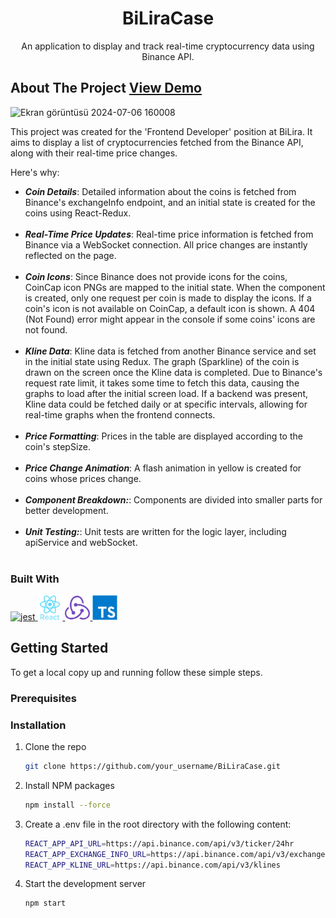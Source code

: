 <h1 align="center">BiLiraCase</h1>
  <p align="center">
    An application to display and track real-time cryptocurrency data using Binance API.
    <br />
  </p>


<!-- ABOUT THE PROJECT -->
## About The Project <a href="https://spectacular-entremet-f6c0ed.netlify.app">View Demo</a>
![Ekran görüntüsü 2024-07-06 160008](https://github.com/kutaymalik/biliracase/assets/56682209/d05491a5-96eb-4715-9caf-100cbc7f2367)

This project was created for the 'Frontend Developer' position at BiLira. It aims to display a list of cryptocurrencies fetched from the Binance API, along with their real-time price changes.

Here's why:
* ***Coin Details***: Detailed information about the coins is fetched from Binance's exchangeInfo endpoint, and an initial state is created for the coins using React-Redux.
  <br/><br />
* ***Real-Time Price Updates***: Real-time price information is fetched from Binance via a WebSocket connection. All price changes are instantly reflected on the page.
  <br/><br />
* ***Coin Icons***: Since Binance does not provide icons for the coins, CoinCap icon PNGs are mapped to the initial state. When the component is created, only one request per coin is made to display the icons. If a coin's icon is not available on CoinCap, a default icon is shown. A 404 (Not Found) error might appear in the console if some coins' icons are not found.
  <br/><br />
* ***Kline Data***: Kline data is fetched from another Binance service and set in the initial state using Redux. The graph (Sparkline) of the coin is drawn on the screen once the Kline data is completed. Due to Binance's request rate limit, it takes some time to fetch this data, causing the graphs to load after the initial screen load. If a backend was present, Kline data could be fetched daily or at specific intervals, allowing for real-time graphs when the frontend connects.
  <br/><br />
* ***Price Formatting***: Prices in the table are displayed according to the coin's stepSize.
  <br/><br />
* ***Price Change Animation***: A flash animation in yellow is created for coins whose prices change.
  <br/><br />
* ***Component Breakdown:***: Components are divided into smaller parts for better development.
  <br/><br />
* ***Unit Testing:***: Unit tests are written for the logic layer, including apiService and webSocket.
  <br/><br />
### Built With

<p align="left"> <a href="https://jestjs.io" target="_blank" rel="noreferrer"> <img src="https://www.vectorlogo.zone/logos/jestjsio/jestjsio-icon.svg" alt="jest" width="40" height="40"/> </a> <a href="https://reactjs.org/" target="_blank" rel="noreferrer"> <img src="https://raw.githubusercontent.com/devicons/devicon/master/icons/react/react-original-wordmark.svg" alt="react" width="40" height="40"/> </a> <a href="https://redux.js.org" target="_blank" rel="noreferrer"> <img src="https://raw.githubusercontent.com/devicons/devicon/master/icons/redux/redux-original.svg" alt="redux" width="40" height="40"/> </a> <a href="https://www.typescriptlang.org/" target="_blank" rel="noreferrer"> <img src="https://raw.githubusercontent.com/devicons/devicon/master/icons/typescript/typescript-original.svg" alt="typescript" width="40" height="40"/> </a> </p>

<!-- GETTING STARTED -->
## Getting Started

To get a local copy up and running follow these simple steps.

### Prerequisites

  ### Installation

1. Clone the repo
   ```sh
   git clone https://github.com/your_username/BiLiraCase.git


2. Install NPM packages
   ```sh
   npm install --force

3. Create a .env file in the root directory with the following content:
   ```sh
   REACT_APP_API_URL=https://api.binance.com/api/v3/ticker/24hr
   REACT_APP_EXCHANGE_INFO_URL=https://api.binance.com/api/v3/exchangeInfo
   REACT_APP_KLINE_URL=https://api.binance.com/api/v3/klines
   
4. Start the development server
   ```sh
   npm start

